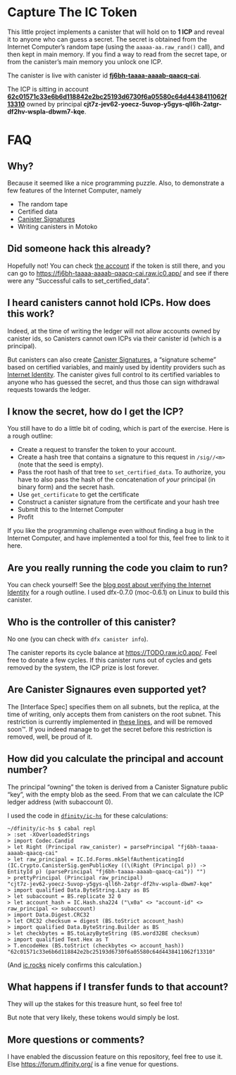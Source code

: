 Capture The IC Token
====================

This little project implements a canister that will hold on to **1 ICP** and
reveal it to anyone who can guess a secret. The secret is obtained from the
Internet Computer’s random tape (using the `aaaaa-aa.raw_rand()` call), and
then kept in main memory. If you find a way to read from the secret tape, or
from the canister’s main memory you unlock one ICP.

The canister is live with canister id [**fj6bh-taaaa-aaaab-qaacq-cai**](https://fj6bh-taaaa-aaaab-qaacq-cai.raw.ic0.app/).

The ICP is sitting in account [**62c01571c33e6b6d118842e2bc25193d6730f6a05580c64d4438411062f13310**](https://dashboard.internetcomputer.org/account/62c01571c33e6b6d118842e2bc25193d6730f6a05580c64d4438411062f13310) owned by principal **cjt7z-jev62-yoecz-5uvop-y5gys-qll6h-2atgr-df2hv-wspla-dbwm7-kqe**.

FAQ
===

Why?
----

Because it seemed like a nice programming puzzle. Also, to demonstrate a few
features of the Internet Computer, namely

 * The random tape
 * Certified data
 * [Canister Signatures]
 * Writing canisters in Motoko

[Canister Signatures]: https://sdk.dfinity.org/docs/interface-spec/index.html#canister-signatures

Did someone hack this already?
------------------------------

Hopefully not! You can check [the
account](https://dashboard.internetcomputer.org/account/62c01571c33e6b6d118842e2bc25193d6730f6a05580c64d4438411062f13310)
if the token is still there, and you can go to
<https://fj6bh-taaaa-aaaab-qaacq-cai.raw.ic0.app/> and see if there were any
“Successful calls to set_certified_data”.

I heard canisters cannot hold ICPs. How does this work?
------------------------------------------------------

Indeed, at the time of writing the ledger will not allow accounts owned by
canister ids, so Canisters cannot own ICPs via their canister id (which is a
principal).

But canisters can also create [Canister Signatures], a “signature scheme” based
on certified variables, and mainly used by identity providers such as
[Internet Identity]. The canister gives full control to its certified variables
to anyone who has guessed the secret, and thus those can sign withdrawal
requests towards the ledger.

[Internet Identity]: https://github.com/dfinity/internet-identity

I know the secret, how do I get the ICP?
----------------------------------------

You still have to do a little bit of coding, which is part of the exercise.
Here is a rough outline:

 * Create a request to transfer the token to your account.
 * Create a hash tree that contains a signature to this request in
   `/sig//<m>` (note that the seed is empty).
 * Pass the root hash of that tree to `set_certified_data`. To authorize, you
   have to also pass the hash of the concatenation of _your_ principal (in
   binary form) and the secret hash.
 * Use `get_certificate` to get the certificate
 * Construct a canister signature from the certificate and your hash tree
 * Submit this to the Internet Computer
 * Profit

If you like the programming challenge even without finding a bug in the
Internet Computer, and have implemented a tool for this, feel free to link to
it here.

Are you really running the code you claim to run?
-------------------------------------------------

You can check yourself! See the [blog post about verifying the Internet
Identity](https://medium.com/dfinity/verifying-the-internet-identity-code-a-walkthrough-c1dd7a53f883)
for a rough outline. I used dfx-0.7.0 (moc-0.6.1) on Linux to build this canister.

Who is the controller of this canister?
---------------------------------------

No one (you can check with `dfx canister info`).

The canister reports its cycle balance at <https://TODO.raw.ic0.app/>. Feel
free to donate a few cycles.  If this canister runs out of cycles and gets
removed by the system, the ICP prize is lost forever.

Are Canister Signaures even supported yet?
------------------------------------------

The [Interface Spec] specifies them on all subnets, but the replica, at the
time of writing, only accepts them from canisters on the root subnet. This
restriction is currently implemented in [these
lines](https://github.com/dfinity/ic/blob/779549eccfcf61ac702dfc2ee6d76ffdc2db1f7f/rs/certified_vars/src/lib.rs#L94-L96),
and will be removed soon™. If you indeed manage to get the secret before this
restriction is removed, well, be proud of it.

How did you calculate the principal and account number?
-------------------------------------------------------

The principal “owning” the token is derived from a Canister Signature public “key”, with the empty blob as the seed. From that we can calculate the ICP ledger address (with subaccount 0).

I used the code in [`dfinity/ic-hs`](https://github.com/dfinity/ic-hs) for these calculations:

```
~/dfinity/ic-hs $ cabal repl
> :set -XOverloadedStrings
> import Codec.Candid
> let Right (Principal raw_canister) = parsePrincipal "fj6bh-taaaa-aaaab-qaacq-cai"
> let raw_principal = IC.Id.Forms.mkSelfAuthenticatingId (IC.Crypto.CanisterSig.genPublicKey ((\(Right (Principal p)) -> EntityId p) (parsePrincipal "fj6bh-taaaa-aaaab-qaacq-cai")) "")
> prettyPrincipal (Principal raw_principal)
"cjt7z-jev62-yoecz-5uvop-y5gys-qll6h-2atgr-df2hv-wspla-dbwm7-kqe"
> import qualified Data.ByteString.Lazy as BS
> let subaccount = BS.replicate 32 0
> let account_hash = IC.Hash.sha224 ("\x0a" <> "account-id" <> raw_principal <> subaccount)
> import Data.Digest.CRC32
> let CRC32 checksum = digest (BS.toStrict account_hash)
> import qualified Data.ByteString.Builder as BS
> let checkbytes = BS.toLazyByteString (BS.word32BE checksum)
> import qualified Text.Hex as T
> T.encodeHex (BS.toStrict (checkbytes <> account_hash))
"62c01571c33e6b6d118842e2bc25193d6730f6a05580c64d4438411062f13310"
```

(And [ic.rocks](https://ic.rocks/principal/cjt7z-jev62-yoecz-5uvop-y5gys-qll6h-2atgr-df2hv-wspla-dbwm7-kqe) nicely confirms this calculation.)

What happens if I transfer funds to that account?
-------------------------------------------------

They will up the stakes for this treasure hunt, so feel free to!

But note that very likely, these tokens would simply be lost.

More questions or comments?
---------------------------

I have enabled the discussion feature on this repository, feel free to use it.
Else <https://forum.dfinity.org/> is a fine venue for questions.

